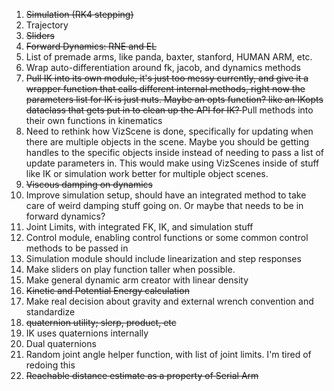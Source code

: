 1) <s> Simulation (RK4 stepping) </s>
2) Trajectory
3) <s> Sliders </s> 
4) <s> Forward Dynamics: RNE and EL </s>
5) List of premade arms, like panda, baxter, stanford, HUMAN ARM, etc.
6) Wrap auto-differentiation around fk, jacob, and dynamics methods
7) <s> Pull IK into its own module, it's just too messy currently, and give it a wrapper function that calls different internal methods, right now the parameters list for IK is just nuts. Maybe an opts function? like an IKopts dataclass that gets put in to clean up the API for IK? </s> 
   Pull methods into their own functions in kinematics
8) Need to rethink how VizScene is done, specifically for updating when there are multiple objects
in the scene. Maybe you should be getting handles to the specific objects inside instead of needing to pass a
list of update parameters in. This would make using VizScenes inside of stuff like IK or simulation work better for 
multiple object scenes.
9) <s> Viscous damping on dynamics </s>
10) Improve simulation setup, should have an integrated method to take care of weird
damping stuff going on. Or maybe that needs to be in forward dynamics?
11) Joint Limits, with integrated FK, IK, and simulation stuff
12) Control module, enabling control functions or some common control methods to be passed in
13) Simulation module should include linearization and step responses
14) Make sliders on play function taller when possible.
15) Make general dynamic arm creator with linear density
16) <s> Kinetic and Potential Energy calculation </s>
17) Make real decision about gravity and external wrench convention and standardize
18) <s> quaternion utility; slerp, product, etc </s>
19) IK uses quaternions internally
20) Dual quaternions
21) Random joint angle helper function, with list of joint limits. I'm tired of redoing this
22) <s> Reachable distance estimate as a property of Serial Arm </s>
